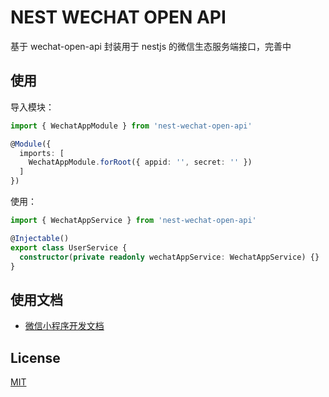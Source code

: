 # NEST WECHAT OPEN API

基于 wechat-open-api 封装用于 nestjs 的微信生态服务端接口，完善中


## 使用

导入模块：

```ts
import { WechatAppModule } from 'nest-wechat-open-api'

@Module({
  imports: [
    WechatAppModule.forRoot({ appid: '', secret: '' })
  ]
})
```

使用：

```ts
import { WechatAppService } from 'nest-wechat-open-api'

@Injectable()
export class UserService {
  constructor(private readonly wechatAppService: WechatAppService) {}
}
```


## 使用文档

- [微信小程序开发文档](https://developers.weixin.qq.com/miniprogram/dev/framework/)


## License

[MIT](/LICENSE)
